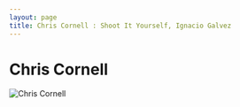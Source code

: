 ```yaml
---
layout: page
title: Chris Cornell : Shoot It Yourself, Ignacio Galvez
---
```


# Chris Cornell

![Chris Cornell](http://assets.farmhouse.co/publishing/1-shoot-it-yourself/images/chris-cornell-1.jpg)
